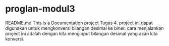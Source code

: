 # proglan-modul3
README.md
This is a Documentation project Tugas 4.
project ini dapat digunakan untuk mengkonversi bilangan desimal ke biner.
cara menjalankan project ini adalah dengan kita menginput bilangan desimal yang akan kita konversi.